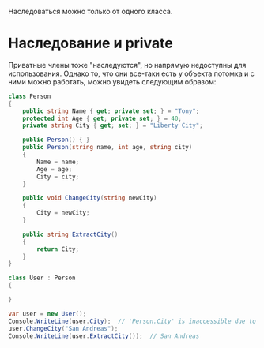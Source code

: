 Наследоваться можно только от одного класса. 

# Наследование и private

Приватные члены тоже "наследуются", но напрямую недоступны для использования. Однако то, что они все-таки есть у объекта потомка и с ними можно работать, можно увидеть следующим образом:

```c#
class Person
{
    public string Name { get; private set; } = "Tony";
    protected int Age { get; private set; } = 40;
    private string City { get; set; } = "Liberty City";

    public Person() { }
    public Person(string name, int age, string city)
    {
        Name = name;
        Age = age;
        City = city;
    }

    public void ChangeCity(string newCity)
    {
        City = newCity;
    }

    public string ExtractCity()
    {
        return City;
    }
}

class User : Person
{

}

var user = new User();
Console.WriteLine(user.City);  // 'Person.City' is inaccessible due to its protection level
user.ChangeCity("San Andreas");
Console.WriteLine(user.ExtractCity());  // San Andreas
```

